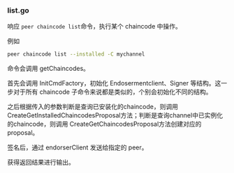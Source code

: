 ### list.go

响应 `peer chaincode list`命令，执行某个 chaincode 中操作。

例如

```bash
peer chaincode list --installed -C mychannel
```

命令会调用 getChaincodes。

首先会调用 InitCmdFactory，初始化 Endosermentclient、Signer 等结构。这一步对于所有 chaincode 子命令来说都是类似的，个别会初始化不同的结构。

之后根据传入的参数判断是查询已安装化的chaincode，则调用 CreateGetInstalledChaincodesProposal方法；判断是查询channel中已实例化的chaincode，则调用 CreateGetChaincodesProposal方法创建对应的proposal。

签名后，通过 endorserClient 发送给指定的 peer。

获得返回结果进行输出。



